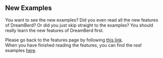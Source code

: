 ## New Examples

You want to see the new examples? Did you even read all the new features of DreamBerd? Or did you just skip straight to the examples? You should really learn the new features of DreamBerd first.<br>

Please go back to the features page by following [this link](https://github.com/TodePond/DreamBerd/blob/main/README.md).<br>
When you have finished reading the features, you can find the _real_ examples [here](https://github.com/TodePond/DreamBerd/blob/main/res/Examples.md).
